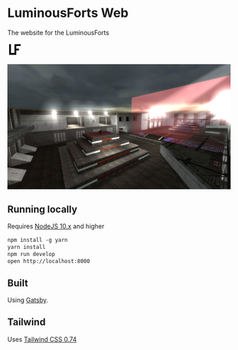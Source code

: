 # LuminousForts Web

The website for the LuminousForts

![./src/images/lf-icon.png](./src/images/lf-icon.png)

<div align="center">
  <img src="./src/images/map-lfc-pyramids.png" alt="map lfc_pyramids">
</div>

## Running locally

Requires [NodeJS 10.x](https://nodejs.org/en/) and higher

```
npm install -g yarn
yarn install
npm run develop
open http://localhost:8000
```

## Built

Using [Gatsby](https://www.gatsbyjs.org/).

## Tailwind

Uses [Tailwind CSS 0.74](https://v0.tailwindcss.com/docs/what-is-tailwind)